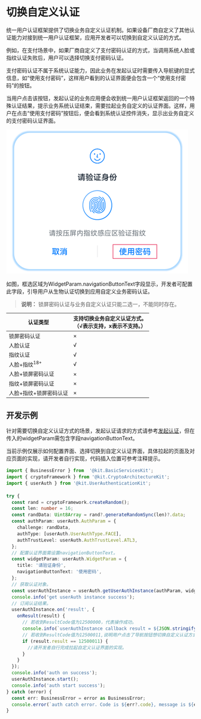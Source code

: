# 切换自定义认证

统一用户认证框架提供了切换业务自定义认证机制。如果设备厂商自定义了其他认证能力对接到统一用户认证框架，应用开发者可以切换到自定义认证的方式。

例如，在支付场景中，如果厂商自定义了支付密码认证的方式，当调用系统人脸或指纹认证失败后，用户可以选择切换支付密码认证。

支付密码认证不属于系统认证能力，因此业务在发起认证时需要传入导航键的显式信息，如“使用支付密码”，这样用户看到的认证界面便会包含一个“使用支付密码”的按钮。

当用户点击该按钮，发起认证的业务应用便会收到统一用户认证框架返回的一个特殊认证结果，提示业务系统认证结束，需要拉起业务自定义的认证界面。这样，用户在点击“使用支付密码”按钮后，便会看到系统认证控件消失，显示出业务自定义的支付密码认证界面。

<!--RP1-->
![](figures/authentivation-widget.png)
<!--RP1End-->

如图，框选区域为WidgetParam.navigationButtonText字段显示，开发者可配置此字段，引导用户从生物认证切换到应用自定义业务密码认证。

> **说明：**
> 锁屏密码认证与业务自定义认证只能二选一，不能同时存在。

| 认证类型 | 支持切换业务自定义认证方式。<br>（√表示支持，x表示不支持。）| 
| -------- | -------- |
| 锁屏密码认证 | × | 
| 人脸认证 | √ | 
| 指纹认证 | √ | 
| 人脸+指纹<sup>18+</sup> | √ | 
| 人脸+锁屏密码认证 | × | 
| 指纹+锁屏密码认证 | × | 
| 人脸+指纹+锁屏密码认证 | × | 

## 开发示例

针对需要切换自定义认证方式的场景，发起认证请求的方式请参考[发起认证](start-authentication.md)，但在传入的widgetParam需包含字段navigationButtonText。

当前示例仅展示如何配置界面、选择切换到自定义认证界面，具体拉起的页面及对应页面的实现，请开发者自行实现，代码插入位置可参考注释提示。

```ts
import { BusinessError } from  '@kit.BasicServicesKit';
import { cryptoFramework } from '@kit.CryptoArchitectureKit';
import { userAuth } from '@kit.UserAuthenticationKit';

try {
  const rand = cryptoFramework.createRandom();
  const len: number = 16;
  const randData: Uint8Array = rand?.generateRandomSync(len)?.data;
  const authParam: userAuth.AuthParam = {
    challenge: randData,
    authType: [userAuth.UserAuthType.FACE],
    authTrustLevel: userAuth.AuthTrustLevel.ATL3,
  };
  // 配置认证界面需设置navigationButtonText。
  const widgetParam: userAuth.WidgetParam = {
    title: '请验证身份',
    navigationButtonText: '使用密码',
  };
  // 获取认证对象。
  const userAuthInstance = userAuth.getUserAuthInstance(authParam, widgetParam);
  console.info('get userAuth instance success');
  // 订阅认证结果。
  userAuthInstance.on('result', {
    onResult(result) {
      // 若收到ResultCode值为12500000，代表操作成功。
      console.info(`userAuthInstance callback result = ${JSON.stringify(result)}`);
      // 若收到ResultCode值为12500011,说明用户点击了导航按钮想切换自定义认证方式。
      if (result.result == 12500011) {
        //请开发者自行完成拉起自定义认证界面的实现。
      }
    }
  });
  console.info('auth on success');
  userAuthInstance.start();
  console.info('auth start success');
} catch (error) {
  const err: BusinessError = error as BusinessError;
  console.error(`auth catch error. Code is ${err?.code}, message is ${err?.message}`);
}
```
